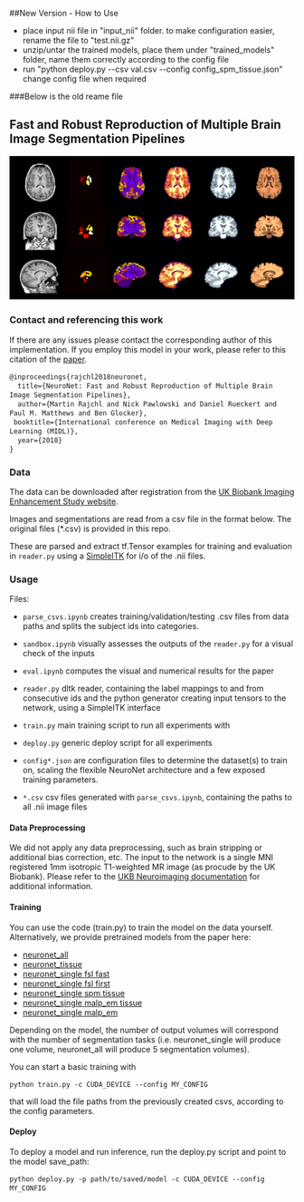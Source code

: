 ##New Version - How to Use
 - place input nii file in "input_nii" folder. to make configuration easier, rename the file to "test.nii.gz" 
 - unzip/untar the trained models, place them under "trained_models" folder, name them correctly according to the config file
 - run "python deploy.py --csv val.csv --config config_spm_tissue.json" change config file when required 






###Below is the old reame file
## Fast and Robust Reproduction of Multiple Brain Image Segmentation Pipelines

![Example prediction on test data](figures/example_seg.png)

### Contact and referencing this work
If there are any issues please contact the corresponding author of this implementation. If you employ this model in your work, please refer to this citation of the [paper](https://openreview.net/pdf?id=Hks1TRisM).
```
@inproceedings{rajchl2018neuronet,
  title={NeuroNet: Fast and Robust Reproduction of Multiple Brain Image Segmentation Pipelines},
  author={Martin Rajchl and Nick Pawlowski and Daniel Rueckert and Paul M. Matthews and Ben Glocker},
 booktitle={International conference on Medical Imaging with Deep Learning (MIDL)},
  year={2018}
}
```


### Data
The data can be downloaded after registration from the [UK Biobank Imaging Enhancement Study website](https://imaging.ukbiobank.ac.uk/).

Images and segmentations are read from a csv file in the format below. The original files (*.csv) is provided in this repo. 

These are parsed and extract tf.Tensor examples for training and evaluation in `reader.py` using a [SimpleITK](http://www.simpleitk.org/) for i/o of the .nii files.


### Usage
Files:
- `parse_csvs.ipynb` creates training/validation/testing .csv files from data paths and splits the subject ids into categories.
- `sandbox.ipynb` visually assesses the outputs of the `reader.py` for a visual check of the inputs
- `eval.ipynb` computes the visual and numerical results for the paper

- `reader.py` dltk reader, containing the label mappings to and from consecutive ids and the python generator creating input tensors to the network, using a SimpleITK interface 
- `train.py` main training script to run all experiments with
- `deploy.py` generic deploy script for all experiments

- `config*.json` are configuration files to determine the dataset(s) to train on, scaling the flexible NeuroNet architecture and a few exposed training parameters.
- `*.csv` csv files generated with `parse_csvs.ipynb`, containing the paths to all .nii image files


#### Data Preprocessing
We did not apply any data preprocessing, such as brain stripping or additional bias correction, etc. The input to the network is a single MNI registered 1mm isotropic T1-weighted MR image (as procude by the UK Biobank). Please refer to the [UKB Neuroimaging documentation](https://biobank.ctsu.ox.ac.uk/crystal/docs/brain_mri.pdf) for additional information. 

#### Training
You can use the code (train.py) to train the model on the data yourself. Alternatively, we provide pretrained models from the paper here:
- [neuronet_all](http://www.doc.ic.ac.uk/~mrajchl/dltk_models/model_zoo/neuronet/neuronet_all.tar.gz)
- [neuronet_tissue](http://www.doc.ic.ac.uk/~mrajchl/dltk_models/model_zoo/neuronet/neuronet_tissue.tar.gz)
- [neuronet_single fsl fast](http://www.doc.ic.ac.uk/~mrajchl/dltk_models/model_zoo/neuronet/fsl_fast.tar.gz)
- [neuronet_single fsl first](http://www.doc.ic.ac.uk/~mrajchl/dltk_models/model_zoo/neuronet/fsl_first.tar.gz)
- [neuronet_single spm tissue](http://www.doc.ic.ac.uk/~mrajchl/dltk_models/model_zoo/neuronet/spm_tissue.tar.gz)
- [neuronet_single malp_em tissue](http://www.doc.ic.ac.uk/~mrajchl/dltk_models/model_zoo/neuronet/malp_em_tissue.tar.gz)
- [neuronet_single malp_em](http://www.doc.ic.ac.uk/~mrajchl/dltk_models/model_zoo/neuronet/malp_em.tar.gz)


Depending on the model, the number of output volumes will correspond with the number of segmentation tasks (i.e. neuronet_single will produce one volume, neuronet_all will produce 5 segmentation volumes).

You can start a basic training with
```
python train.py -c CUDA_DEVICE --config MY_CONFIG
```
that will load the file paths from the previously created csvs, according to the config parameters. 

#### Deploy
To deploy a model and run inference, run the deploy.py script and point to the model save_path:

  ```
  python deploy.py -p path/to/saved/model -c CUDA_DEVICE --config MY_CONFIG
  ```